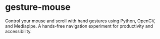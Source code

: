 # gesture-mouse
Control your mouse and scroll with hand gestures using Python, OpenCV, and Mediapipe. A hands-free navigation experiment for productivity and accessibility.

